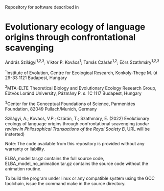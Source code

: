 Repository for software described in

# Evolutionary ecology of language origins through confrontational scavenging

András Szilágyi<sup>1,2,3</sup>; Viktor P. Kovács<sup>1</sup>; Tamás Czárán<sup>1,2</sup>; Eörs Szathmáry<sup>1,2,3</sup>

<sup>1</sup>Institute of Evolution, Centre for Ecological Research, Konkoly-Thege M. út 29-33 1121 Budapest, Hungary

<sup>2</sup>MTA–ELTE Theoretical Biology and Evolutionary Ecology Research Group, Eötvös Loránd University, Pázmány P. s. 1C 1117 Budapest, Hungary

<sup>3</sup>Center for the Conceptual Foundations of Science, Parmenides Foundation, 82049 Pullach/Munich, Germany
    

Szilágyi, A.; Kovács, V.P.; Czárán, T.; Szathmáry, E. (2022) Evolutionary ecology of language origins through confrontational scavenging (*under review in Philosophical Transactions of the Royal Society B*, URL will be insterted)

Note: The code available from this repository is provided without any warranty or liability.

ELBA_model.tar.gz contains the full source code, ELBA_model_no_animation.tar.gz contains the source code without the animation routine.

To build the program under linux or any compatible system using the GCC toolchain, issue the command make in the source directory.

